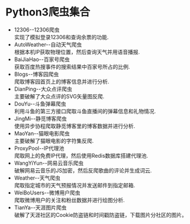 # Python3爬虫集合
* 12306--12306爬虫  
实现了模拟登录12306和查询余票的功能.
* AutoWeather--自动天气爬虫  
根据本机IP获取物理位置，然后查询天气并用语音播报.
* BaiJiaHao--百家号爬虫  
获取百度热搜事件的搜索结果中百家号所占的比例.
* Blogs--博客园爬虫  
爬取博客园首页上的博客信息并进行分析.
* DianPing--大众点评爬虫  
主要破解了大众点评的SVG矢量图反爬.
* DouYu--斗鱼弹幕爬虫  
利用斗鱼的第三方接口爬取斗鱼直播间的弹幕信息和礼物情况.
* JingMi--静觅博客爬虫  
使用异步协程爬取静觅博客里的博客数据并进行分析.
* MaoYan--猫眼电影爬虫  
主要破解了猫眼电影的字符集反爬.
* ProxyPool--IP代理池  
爬取网上的免费IP代理，然后使用Redis数据库搭建代理池.
* WangYiYun--网易云音乐爬虫  
破解网易云音乐的JS加密，然后反爬歌曲的评论并生成词云.
* Weather--天气爬虫  
爬取指定城市的天气预报情况并发送邮件到指定邮箱.
* WeiBoUsers--微博用户爬虫  
爬取微博用户的关注和粉丝数据并进行绘图分析.
* TianYa--天涯图片爬虫  
破解了天涯社区的Cookie防盗链和时间戳防盗链，下载图片分社区的图片。
